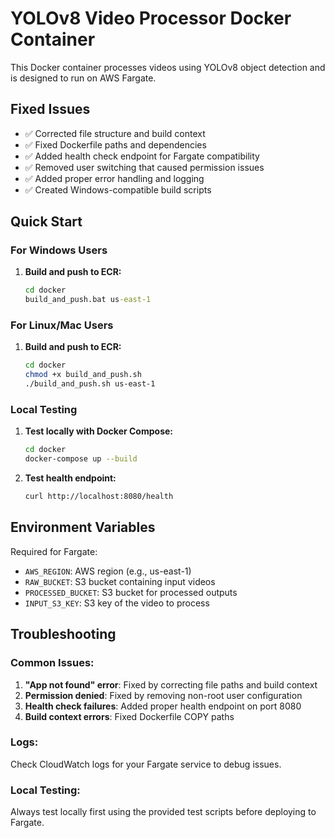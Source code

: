 # YOLOv8 Video Processor Docker Container

This Docker container processes videos using YOLOv8 object detection and is designed to run on AWS Fargate.

## Fixed Issues

- ✅ Corrected file structure and build context
- ✅ Fixed Dockerfile paths and dependencies
- ✅ Added health check endpoint for Fargate compatibility
- ✅ Removed user switching that caused permission issues
- ✅ Added proper error handling and logging
- ✅ Created Windows-compatible build scripts

## Quick Start

### For Windows Users

1. **Build and push to ECR:**
   ```cmd
   cd docker
   build_and_push.bat us-east-1
   ```

### For Linux/Mac Users

1. **Build and push to ECR:**
   ```bash
   cd docker
   chmod +x build_and_push.sh
   ./build_and_push.sh us-east-1
   ```

### Local Testing

1. **Test locally with Docker Compose:**
   ```bash
   cd docker
   docker-compose up --build
   ```

2. **Test health endpoint:**
   ```bash
   curl http://localhost:8080/health
   ```

## Environment Variables

Required for Fargate:
- `AWS_REGION`: AWS region (e.g., us-east-1)
- `RAW_BUCKET`: S3 bucket containing input videos
- `PROCESSED_BUCKET`: S3 bucket for processed outputs
- `INPUT_S3_KEY`: S3 key of the video to process

## Troubleshooting

### Common Issues:

1. **"App not found" error**: Fixed by correcting file paths and build context
2. **Permission denied**: Fixed by removing non-root user configuration
3. **Health check failures**: Added proper health endpoint on port 8080
4. **Build context errors**: Fixed Dockerfile COPY paths

### Logs:
Check CloudWatch logs for your Fargate service to debug issues.

### Local Testing:
Always test locally first using the provided test scripts before deploying to Fargate.